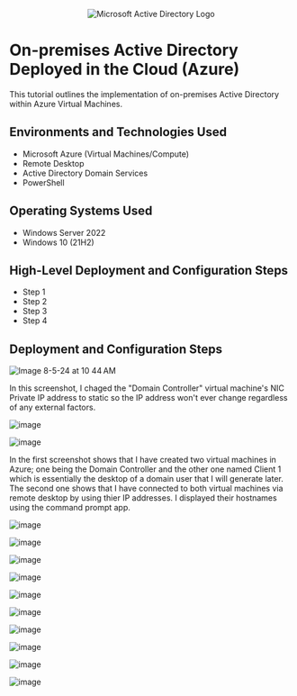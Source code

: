 
<p align="center">
<img src="https://i.imgur.com/pU5A58S.png" alt="Microsoft Active Directory Logo"/>
</p>

<h1>On-premises Active Directory Deployed in the Cloud (Azure)</h1>
This tutorial outlines the implementation of on-premises Active Directory within Azure Virtual Machines.<br />



<h2>Environments and Technologies Used</h2>

- Microsoft Azure (Virtual Machines/Compute)
- Remote Desktop
- Active Directory Domain Services
- PowerShell

<h2>Operating Systems Used </h2>

- Windows Server 2022
- Windows 10 (21H2)

<h2>High-Level Deployment and Configuration Steps</h2>

- Step 1
- Step 2
- Step 3
- Step 4

<h2>Deployment and Configuration Steps</h2>

<p>


![Image 8-5-24 at 10 44 AM](https://github.com/user-attachments/assets/9835f02b-3192-466b-97b6-60e5f7cd8d35)

</p>
<p>
In this screenshot, I chaged the "Domain Controller" virtual machine's NIC Private IP address to static so the IP address won't ever change regardless of any external factors. 


![image](https://github.com/user-attachments/assets/9640cb2b-cb10-4049-859a-3ec6599e6824)



![image](https://github.com/user-attachments/assets/40f54284-caef-4a3a-9f52-092421fcd76c)


In the first screenshot shows that I have created two virtual machines in Azure; one being the Domain Controller and the other one named Client 1 which is essentially the desktop of a domain user that I will generate later. The second one shows that I have connected to both virtual machines via remote desktop by using thier IP addresses. I displayed their hostnames using the command prompt app.


![image](https://github.com/user-attachments/assets/6db4b9b3-c9d7-482a-b8bc-2a6e3be223dd)


![image](https://github.com/user-attachments/assets/d4b98a37-3061-4f23-876b-7ec7cfeb6430)


![image](https://github.com/user-attachments/assets/e4ede234-67b9-4221-90a2-339c0db1630b)


![image](https://github.com/user-attachments/assets/e4791bb4-d89d-44df-a177-d62820e9be6d)

![image](https://github.com/user-attachments/assets/acbf8cc1-ac6e-4f90-9c2f-5915b983f39c)


![image](https://github.com/user-attachments/assets/0b01bcbd-5145-4f76-9e8d-cd3e9edb92b2)


![image](https://github.com/user-attachments/assets/2967e0ee-2b1a-4f2c-8ecc-f88a773e1ab5)


![image](https://github.com/user-attachments/assets/19f75846-266b-49c1-aaa7-51cc9ed32388)

![image](https://github.com/user-attachments/assets/189caba9-8bb1-4331-9af8-18d4f43271d2)


![image](https://github.com/user-attachments/assets/716fe5bf-6d93-4e49-9c44-f7b8771036db)



